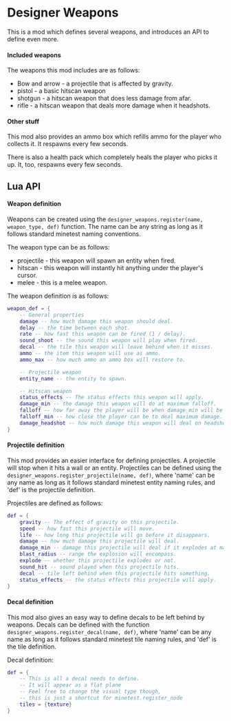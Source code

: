 Designer Weapons
================

This is a mod which defines several weapons, and introduces an API to define
even more.

#### Included weapons

The weapons this mod includes are as follows:
 * Bow and arrow - a projectile that is affected by gravity.
 * pistol - a basic hitscan weapon
 * shotgun - a hitscan weapon that does less damage from afar.
 * rifle - a hitscan weapon that deals more damage when it headshots.

#### Other stuff

This mod also provides an ammo box which refills ammo for the player who
collects it. It respawns every few seconds.

There is also a health pack which completely heals the player who picks it up.
It, too, respawns every few seconds.

Lua API
-------

#### Weapon definition

Weapons can be created using the
`designer_weapons.register(name, weapon_type, def)` function.
The name can be any string as long as it follows standard minetest naming
conventions.

The weapon type can be as follows:
 * projectile - this weapon will spawn an entity when fired.
 * hitscan - this weapon will instantly hit anything under the player's cursor.
 * melee - this is a melee weapon.

The weapon definition is as follows:

```Lua
weapon_def = {
	-- General properties
	damage -- how much damage this weapon should deal.
	delay -- the time between each shot.
	rate -- how fast this weapon can be fired (1 / delay).
	sound_shoot -- the sound this weapon will play when fired.
	decal -- the tile this weapon will leave behind when it misses.
	ammo -- the item this weapon will use as ammo.
	ammo_max -- how much ammo an ammo box will restore to.

	-- Projectile weapon
	entity_name -- the entity to spawn.

	-- Hitscan weapon
	status_effects -- The status effects this weapon will apply.
	damage_min -- the damage this weapon will do at maximum falloff.
	falloff -- how far away the player will be when damage_min will be dealt.
	falloff_min -- how close the player can be to deal maximum damage.
	damage_headshot -- how much damage this weapon will deal on headshot.
}
```

#### Projectile definition

This mod provides an easier interface for defining projectiles. A projectile
will stop when it hits a wall or an entity. Projectiles can be defined using the
`designer_weapons.register_projectile(name, def)`, where 'name' can be any name
as long as it follows standard minetest entity naming rules, and 'def' is the
projectile definition.

Projectiles are defined as follows:

```Lua
def = {
	gravity -- The effect of gravity on this projectile.
	speed -- how fast this projectile will move.
	life -- how long this projectile will go before it disappears.
	damage -- how much damage this projectile will deal.
	damage_min -- damage this projectile will deal if it explodes at max range.
	blast_radius -- range the explosion will encompass.
	explode -- whether this projectile explodes or not.
	sound_hit -- sound played when this projectile hits.
	decal -- tile left behind when this projectile hits something.
	status_effects -- the status effects this projectile will apply.
}
```

#### Decal definition

This mod also gives an easy way to define decals to be left behind by weapons.
Decals can be defined with the function
`designer_weapons.register_decal(name, def)`, where 'name' can be any name
as long as it follows standard minetest tile naming rules, and 'def' is the
tile definition.

Decal definition:

```Lua
def = {
	-- This is all a decal needs to define.
	-- It will appear as a flat plane
	-- Feel free to change the visual type though,
	-- this is just a shortcut for minetest.register_node
	tiles = {texture}
}
```

